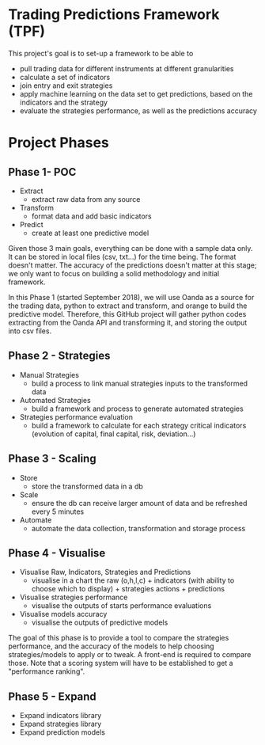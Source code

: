 # Trading Predictions Framework (TPF)

This project's goal is to set-up a framework to be able to
- pull trading data for different instruments at different granularities
- calculate a set of indicators
- join entry and exit strategies
- apply machine learning on the data set to get predictions, based on the indicators and the strategy
- evaluate the strategies performance, as well as the predictions accuracy


# Project Phases


## Phase 1- POC
- Extract
    - extract raw data from any source
- Transform
    - format data and add basic indicators
- Predict
    - create at least one predictive model

Given those 3 main goals, everything can be done with a sample data only.
It can be stored in local files (csv, txt...) for the time being. The format doesn't matter.
The accuracy of the predictions doesn't matter at this stage; we only want to focus on building a solid methodology and initial framework.

In this Phase 1 (started September 2018), we will use Oanda as a source for the trading data, python to extract and transform, and orange to build the predictive model.
Therefore, this GitHub project will gather python codes extracting from the Oanda API and transforming it, and storing the output into csv files.

## Phase 2 - Strategies
- Manual Strategies
    - build a process to link manual strategies inputs to the transformed data
- Automated Strategies
    - build a framework and process to generate automated strategies
- Strategies performance evaluation
    - build a framework to calculate for each strategy critical indicators (evolution of capital, final capital, risk, deviation...)

## Phase 3 - Scaling
- Store
    - store the transformed data in a db
- Scale
    - ensure the db can receive larger amount of data and be refreshed every 5 minutes
- Automate
    - automate the data collection, transformation and storage process

## Phase 4 - Visualise
- Visualise Raw, Indicators, Strategies and Predictions
    - visualise in a chart the raw (o,h,l,c) + indicators (with ability to choose which to display) + strategies actions + predictions
- Visualise strategies performance
    - visualise the outputs of starts performance evaluations
- Visualise models accuracy
    - visualise the outputs of predictive models

The goal of this phase is to provide a tool to compare the strategies performance, and the accuracy of the models to help choosing strategies/models to apply or to tweak. A front-end is required to compare those.
Note that a scoring system will have to be established to get a "performance ranking".

## Phase 5 - Expand
- Expand indicators library
- Expand strategies library
- Expand prediction models
